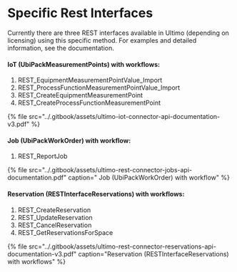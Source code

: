# Specific Rest Interfaces

Currently there are three REST interfaces available in Ultimo \(depending on licensing\) using this specific method. For examples and detailed information, see the documentation.

#### **IoT \(UbiPackMeasurementPoints\) with workflows:**

1. REST\_EquipmentMeasurementPointValue\_Import
2. REST\_ProcessFunctionMeasurementPointValue\_Import
3. REST\_CreateEquipmentMeasurementPoint
4. REST\_CreateProcessFunctionMeasurementPoint

{% file src="../.gitbook/assets/ultimo-iot-connector-api-documentation-v3.pdf" %}

#### **Job \(UbiPackWorkOrder\) with workflow:**

1. REST\_ReportJob

{% file src="../.gitbook/assets/ultimo-rest-connector-jobs-api-documentation.pdf" caption=" Job \(UbiPackWorkOrder\) with workflow" %}

#### **Reservation \(RESTInterfaceReservations\) with workflows:**

1. REST\_CreateReservation
2. REST\_UpdateReservation
3. REST\_CancelReservation
4. REST\_GetReservationsForSpace

{% file src="../.gitbook/assets/ultimo-rest-connector-reservations-api-documentation-v3.pdf" caption="Reservation \(RESTInterfaceReservations\) with workflows" %}

